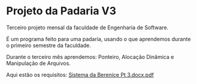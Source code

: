 # Projeto da Padaria V3
Terceiro projeto mensal da faculdade de Engenharia de Software.
 
É um programa feito para uma padaria, usando o que aprendemos durante o primeiro semestre da faculdade.

Durante o terceiro mês aprendemos: Ponteiro, Alocação Dinâmica e Manipulação de Arquivos.


Aqui estão os requisitos:
[Sistema da Berenice Pt 3.docx.pdf](https://github.com/Xua1zin/Projeto-Padaria-3/files/11933826/Sistema.da.Berenice.Pt.3.docx.pdf)
